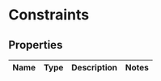 # Constraints

## Properties
Name | Type | Description | Notes
------------ | ------------- | ------------- | -------------
